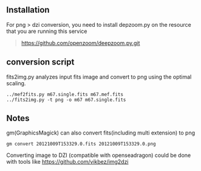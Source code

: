 ## Installation

For png > dzi conversion, you need to install depzoom.py on the resource that you are running this service
> https://github.com/openzoom/deepzoom.py.git

## conversion script

fits2img.py analyzes input fits image and convert to png using the optimal scaling.

```
../mef2fits.py m67.single.fits m67.mef.fits
../fits2img.py -t png -o m67 m67.single.fits
```

## Notes

gm(GraphicsMagick) can also convert fits(including multi extension) to png

```
gm convert 20121009T153329.0.fits 20121009T153329.0.png
```

Converting image to DZI (compatible with openseadragon) could be done with tools like https://github.com/vikbez/img2dzi
